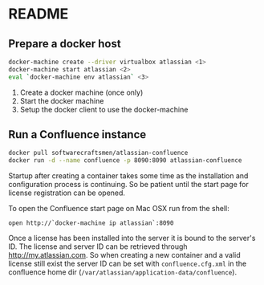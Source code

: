 # README

## Prepare a docker host

```sh
docker-machine create --driver virtualbox atlassian <1>
docker-machine start atlassian <2>
eval `docker-machine env atlassian` <3>
```

1. Create a docker machine (once only)
2. Start the docker machine
3. Setup the docker client to use the docker-machine

## Run a Confluence instance

```sh
docker pull softwarecraftsmen/atlassian-confluence
docker run -d --name confluence -p 8090:8090 atlassian-confluence
```

Startup after creating a container takes some time as the installation and configuration process is continuing. So be patient until the start page for license registration can be opened.

To open the Confluence start page on Mac OSX run from the shell:
```
open http://`docker-machine ip atlassian`:8090
```

Once a license has been installed into the server it is bound to the server's ID. The license and server ID can be retrieved through http://my.atlassian.com. So when creating a new container and a valid license still exist the server ID can be set with `confluence.cfg.xml` in the confluence home dir (`/var/atlassian/application-data/confluence`).
